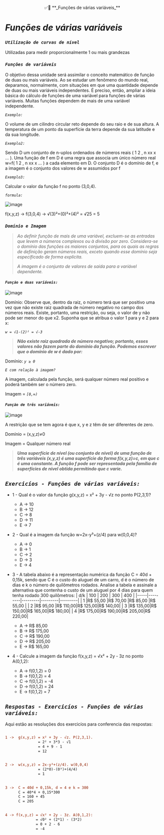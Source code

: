 <p align="center">✅🚀 **_Funções de várias variáveis_**</p>

# **_Funções de várias variáveis_**

### **_`Utilização de curvas de nível`_**

Utilizadas para medir proporcionalmente 1 ou mais grandezas

### **_`Funções de variáveis`_**

O objetivo dessa unidade será assimilar o conceito matemático de função de duas ou mais
variáveis. Ao se estudar um fenômeno do mundo real, deparamos, normalmente, com situações
em que uma quantidade depende de duas ou mais variáveis independentes. É preciso, então,
ampliar a ideia básica do cálculo de funções de uma variável para funções de várias variáveis.
Muitas funções dependem de mais de uma variável independente.

_`Exemplo:`_

O volume de um cilindro circular reto depende do seu raio e de sua altura. A temperatura de um ponto da superfície da terra depende da sua latitude e da sua longitude.

_`Exemplo2:`_

Sendo D um conjunto de n-uplos ordenados de números reais ( 1 2 , n xx x … ). Uma função de f
em D é uma regra que associa um único número real w=f( 1 2 , n xx x … ) a cada elemento em D. O
conjunto D é o domínio de f, e a imagem é o conjunto dos valores de w assumidos por f

_`Exemplo3:`_

Calcular o valor da função f no ponto (3,0,4). 

_`formula:`_

![image](https://user-images.githubusercontent.com/41032795/134772569-7b1150b2-b605-4fef-9900-6391d85985b0.png)

f(x,y,z) -> f(3,0,4) -> √(3)²+(0)²+(4)² = √25 = 5

### **_`Domínio e Imagem`_**
> _Ao definir função de mais de uma variável, excluem-se as entradas que levem a números complexos ou à divisão por zero. Considera-se o domínio das funções os maiores conjuntos, para os quais as regras de definição geram números reais, exceto quando esse domínio seja especificado de forma explícita._ 
> 
> _A imagem é o conjunto de valores de saída para a variável dependente._

#### **_`Função e duas variáveis:`_**

![image](https://user-images.githubusercontent.com/41032795/134772643-eeaa26fb-1f81-482f-9c43-ecc955a54d84.png)

Domínio: Observe que, dentro da raiz, o número terá que ser positivo uma vez que não existe raiz quadrada de número negativo no campo dos números reais. Existe, portanto, uma restrição, ou seja, o valor de y não pode ser menor do que x2. Suponha que se atribua o valor 1 para y e 2 para x:

_`w = √1-(2)² = √-3`_

> **_Não existe raiz quadrada de número negativo; portanto, esses valores não fazem parte do domínio da função. Podemos escrever que o domínio de w é dado por:_**

Domínio: _`y ≥ 0`_

_`E com relação à imagem?`_

A imagem, calculada pela função, será qualquer número real positivo e poderá também ser
o número zero.

Imagem = _`[0,∞)`_


#### **_`Função de três variáveis:`_**

![image](https://cdn.discordapp.com/attachments/891308836810539071/891308877268799548/Screenshot_1.png)

A restrição que se tem agora é que x, y e z têm de ser diferentes de zero.

Domínio = (x,y,z)≠0

Imagem = Qualquer número real

> **_Uma superfície de nível (ou conjunto de nível) de uma função de três variáveis (x,y,z) é uma superfície da forma f(x,y,z)=c, em que c é uma constante. A função f pode ser representada pela família de superfícies de nível obtida permitindo que c varie._**


## **_`Exercicíos - Funções de várias variáveis:`_**
<!--ts-->
   * 1 - Qual é o valor da função g(x,y,z) = x² + 3y - √z no ponto P(2,3,1)?
      *  A -> 10 
      *  B -> 12
      *  C -> 8
      *  D -> 11
      *  E -> 7


  * 2 - Qual é a imagem da função w=2x-y³+(z/4) para w(0,0,4)?
      *  A -> 0
      *  B -> 1
      *  C -> 2
      *  D -> 3
      *  E -> 4

  * 3 - A tabela abaixo é a representação numérica da função C = 40d + 0,15k, sendo que C é o custo do aluguel de um carro, d é o número de dias e k o número de quilômetros rodados. Analise a tabela e assinale a alternativa que contenha o custo de um aluguel por 4 dias para quem tenha rodado 300 quilômetros:
      | d/k |   100   |   200   |   300   |   400   |
      |-----|---------|---------|---------|---------|
      |  1  |R$ 55,00 |R$ 70,00 |R$ 85,00 |R$ 55,00 |
      |  2  |R$ 95,00 |R$ 110,00|R$ 125,00|R$ 140,00|
      |  3  |R$ 135,00|R$ 150,00|R$ 165,00|R$ 180,00|
      |  4  |R$ 175,00|R$ 190,00|R$ 205,00|R$ 220,00|
      
      *  A -> R$ 85,00
      *  B -> R$ 175,00
      *  C -> R$ 190,00
      *  D -> R$ 205,00
      *  E -> R$ 165,00

  * 4 - Calcule a imagem da função f(x,y,z) = √x² + 2y - 3z no ponto A(0,1,2):
      *  A -> f(0,1,2) = 0
      *  B -> f(0,1,2) = 4
      *  C -> f(0,1,2) = -4
      *  D -> f(0,1,2) = 24
      *  E -> f(0,1,2) = 7
<!--te-->

## **_`Respostas - Exercicíos - Funções de várias variáveis:`_**

Aqui estão as resoluções dos exercicíos para conferencia das respostas:

```diff

1 ->  g(x,y,z) = x² + 3y - √z. P(2,3,1).
               = 2² + 3*3 - √1
               = 4 + 9 - 1
               = 12
             
             
2 ->  w(x,y,z) = 2x-y³+(z/4). w(0,0,4)
               = (2*0)-(0³)+(4/4)
               = 1
               
               
3 ->  C = 40d + 0,15k, d = 4 e k = 300
      C = 40*4 + 0,15*300
      C = 160 + 45
      C = 205
          
          
4 -> f(x,y,z) = √x² + 2y - 3z. A(0,1,2):
              = √0² + (2*1) - (3*2)
              = 0 + 2 - 6
              = -4
```
